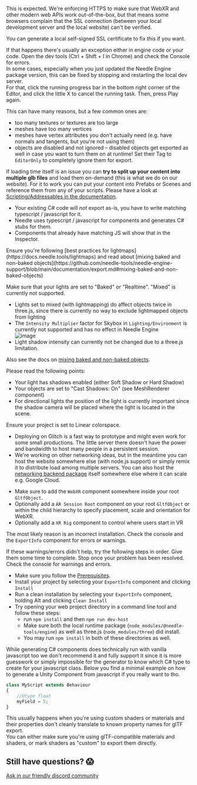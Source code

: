 [//]: # (title: FAQ)


<chapter collapsible="true" title="There's a SSL error when opening the local website">

This is expected. We're enforcing HTTPS to make sure that WebXR and other modern web APIs work out-of-the-box, but that means some browsers complain that the SSL connection (between your local development server and the local website) can't be verified.

You can generate a local self-signed SSL certificate to fix this if you want.

</chapter>

<chapter collapsible="true" title="My local website stays black">

If that happens there's usually an exception either in engine code or your code. Open the dev tools (<control>Ctrl + Shift + I</control> in Chrome) and check the Console for errors.  
In some cases, especially when you just updated the Needle Engine package version, this can be fixed by stopping and restarting the local dev server.  
For that, click the running progress bar in the bottom right corner of the Editor, and click the little <control>X</control> to cancel the running task. Then, press Play again.

</chapter>

<chapter collapsible="true" title="My website becomes to large (too many MB)">

This can have many reasons, but a few common ones are:
- too many textures or textures are too large
- meshes have too many vertices
- meshes have vertex attributes you don't actually need (e.g. have normals and tangents, but you're not using them)
- objects are disabled and not ignored – disabled objects get exported as well in case you want to turn them on at runtime! Set their Tag to `EditorOnly` to completely ignore them for export.

If loading time itself is an issue you can **try to split up your content into multiple glb files** and load them on-demand (this is what we do on our website). For it to work you can put your content into Prefabs or Scenes and reference them from any of your scripts. Please have a look at [Scripting/Addressables in the documentation](./scripting.md#assetreference-and-addressables).

</chapter>

<chapter collapsible="true" title="My scripts don't work after export">

- Your existing C# code will *not* export as-is, you have to write matching typescript / javascript for it.
- Needle uses typescript / javascript for components and generates C# stubs for them.
- Components that already have matching JS will show that in the Inspector.

</chapter>

<chapter collapsible="true" title="My lightmaps look different / too bright">
Ensure you're following [best practices for lightmaps](https://docs.needle.tools/lightmaps) and read about [mixing baked and non-baked objects](https://github.com/needle-tools/needle-engine-support/blob/main/documentation/export.md#mixing-baked-and-non-baked-objects)
</chapter>

<chapter collapsible="true" title="My scene is too bright / lighting looks different than in Unity">

Make sure that your lights are set to "Baked" or "Realtime". "Mixed" is currently not supported.  

- Lights set to mixed (with lightmapping) do affect objects twice in three.js, since there is currently no way to exclude lightmapped objects from lighting
- The ``Intensity Multiplier`` factor for Skybox in ``Lighting/Environment`` is currently not supported and has no effect in Needle Engine  
  ![image](https://user-images.githubusercontent.com/5083203/185429006-2a5cd6a1-8ea2-4a8e-87f8-33e3afd080ec.png)
- Light shadow intensity can currently not be changed due to a three.js limitation.

Also see the docs on [mixing baked and non-baked objects](https://github.com/needle-tools/needle-engine-support/blob/main/documentation/export.md#mixing-baked-and-non-baked-objects).

</chapter>

<chapter collapsible="true" title="My Shadows are not visible or cut off">

Please read the following points:

- Your light has shadows enabled (either Soft Shadow or Hard Shadow)
- Your objects are set to "Cast Shadows: On" (see MeshRenderer component)
- For directional lights the position of the light is currently important since the shadow camera will be placed where the light is located in the scene.

</chapter>

<chapter collapsible="true" title="My colors look wrong">

Ensure your project is set to Linear colorspace.

</chapter>

<chapter collapsible="true" title="I'm using networking and Glitch and it doesn't work if more than 30 people visit the Glitch page at the same time">

- Deploying on Glitch is a fast way to prototype and might even work for some small productions. The little server there doesn't have the power and bandwidth to host many people in a persistent session.
- We're working on other networking ideas, but in the meantime you can host the website somewhere else (with node.js support) or simply remix it to distribute load among multiple servers. You can also host the [networking backend package](https://www.npmjs.com/package/@needle-tools/needle-tiny-networking-ws) itself somewhere else where it can scale e.g. Google Cloud.

</chapter>

<chapter collapsible="true" title="My website doesn't have AR/VR buttons">

- Make sure to add the `WebXR` component somewhere inside your root `GltfObject`.
- Optionally add a `AR Session Root` component on your root `GltfObject` or within the child hierarchy to specify placement, scale and orientation for WebXR.
- Optionally add a `XR Rig` component to control where users start in VR

</chapter>

<chapter collapsible="true" title="My local server does not start / I do not see a website">

The most likely reason is an incorrect installation.
Check the console and the `ExportInfo` component for errors or warnings.

If these warnings/errors didn't help, try the following steps in order. Give them some time to complete. Stop once your problem has been resolved. Check the console for warnings and errors.

- Make sure you follow the [Prerequisites](./getting_started.md#prerequisites-).
- Install your project by selecting your `ExportInfo` component and clicking `Install`
- Run a clean installation by selecting your `ExportInfo` component, holding Alt and clicking `Clean Install`
- Try opening your web project directory in a command line tool and follow these steps:
    - run ``npm install`` and then ``npm run dev-host``
    - Make sure both the local runtime package (``node_modules/@needle-tools/engine``) as well as three.js (``node_modules/three``) did install.
    - You may run ``npm install`` in both of these directories as well.

</chapter>

<chapter collapsible="true" title="Does C# component generation work with javascript only too?">

While generating C# components does technically run with vanilla javascript too we don't recommend it and fully support it since it is more guesswork or simply impossible for the generator to know which C# type to create for your javascript class. Below you find a minimal example on how to generate a Unity Component from javascript if you really want to tho.    

``` javascript
class MyScript extends Behaviour
{
    //@type float
    myField = 5;
}
```

</chapter>

<chapter collapsible="true" title="My objects are white after export">

This usually happens when you're using custom shaders or materials and their properties don't cleanly translate to known property names for glTF export.  
You can either make sure you're using glTF-compatible materials and shaders, or mark shaders as "custom" to export them directly.

</chapter>


## Still have questions? 😱
[Ask in our friendly discord community](https://discord.needle.tools)